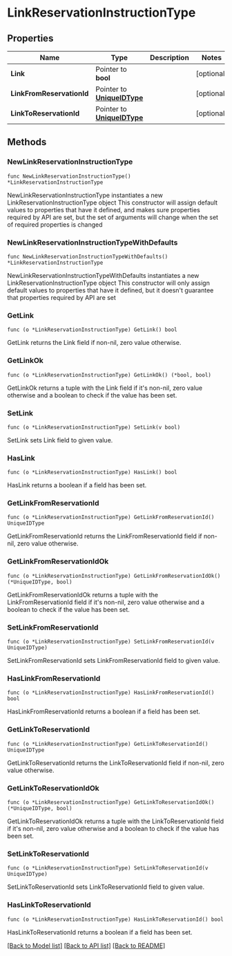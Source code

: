 # LinkReservationInstructionType

## Properties

Name | Type | Description | Notes
------------ | ------------- | ------------- | -------------
**Link** | Pointer to **bool** |  | [optional] 
**LinkFromReservationId** | Pointer to [**UniqueIDType**](UniqueIDType.md) |  | [optional] 
**LinkToReservationId** | Pointer to [**UniqueIDType**](UniqueIDType.md) |  | [optional] 

## Methods

### NewLinkReservationInstructionType

`func NewLinkReservationInstructionType() *LinkReservationInstructionType`

NewLinkReservationInstructionType instantiates a new LinkReservationInstructionType object
This constructor will assign default values to properties that have it defined,
and makes sure properties required by API are set, but the set of arguments
will change when the set of required properties is changed

### NewLinkReservationInstructionTypeWithDefaults

`func NewLinkReservationInstructionTypeWithDefaults() *LinkReservationInstructionType`

NewLinkReservationInstructionTypeWithDefaults instantiates a new LinkReservationInstructionType object
This constructor will only assign default values to properties that have it defined,
but it doesn't guarantee that properties required by API are set

### GetLink

`func (o *LinkReservationInstructionType) GetLink() bool`

GetLink returns the Link field if non-nil, zero value otherwise.

### GetLinkOk

`func (o *LinkReservationInstructionType) GetLinkOk() (*bool, bool)`

GetLinkOk returns a tuple with the Link field if it's non-nil, zero value otherwise
and a boolean to check if the value has been set.

### SetLink

`func (o *LinkReservationInstructionType) SetLink(v bool)`

SetLink sets Link field to given value.

### HasLink

`func (o *LinkReservationInstructionType) HasLink() bool`

HasLink returns a boolean if a field has been set.

### GetLinkFromReservationId

`func (o *LinkReservationInstructionType) GetLinkFromReservationId() UniqueIDType`

GetLinkFromReservationId returns the LinkFromReservationId field if non-nil, zero value otherwise.

### GetLinkFromReservationIdOk

`func (o *LinkReservationInstructionType) GetLinkFromReservationIdOk() (*UniqueIDType, bool)`

GetLinkFromReservationIdOk returns a tuple with the LinkFromReservationId field if it's non-nil, zero value otherwise
and a boolean to check if the value has been set.

### SetLinkFromReservationId

`func (o *LinkReservationInstructionType) SetLinkFromReservationId(v UniqueIDType)`

SetLinkFromReservationId sets LinkFromReservationId field to given value.

### HasLinkFromReservationId

`func (o *LinkReservationInstructionType) HasLinkFromReservationId() bool`

HasLinkFromReservationId returns a boolean if a field has been set.

### GetLinkToReservationId

`func (o *LinkReservationInstructionType) GetLinkToReservationId() UniqueIDType`

GetLinkToReservationId returns the LinkToReservationId field if non-nil, zero value otherwise.

### GetLinkToReservationIdOk

`func (o *LinkReservationInstructionType) GetLinkToReservationIdOk() (*UniqueIDType, bool)`

GetLinkToReservationIdOk returns a tuple with the LinkToReservationId field if it's non-nil, zero value otherwise
and a boolean to check if the value has been set.

### SetLinkToReservationId

`func (o *LinkReservationInstructionType) SetLinkToReservationId(v UniqueIDType)`

SetLinkToReservationId sets LinkToReservationId field to given value.

### HasLinkToReservationId

`func (o *LinkReservationInstructionType) HasLinkToReservationId() bool`

HasLinkToReservationId returns a boolean if a field has been set.


[[Back to Model list]](../README.md#documentation-for-models) [[Back to API list]](../README.md#documentation-for-api-endpoints) [[Back to README]](../README.md)


